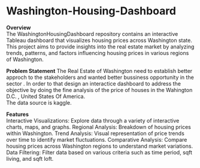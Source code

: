 # Washington-Housing-Dashboard

<b>Overview</b><br>
The WashingtonHousingDashboard repository contains an interactive Tableau dashboard that visualizes housing prices across Washington state. This project aims to provide insights into the real estate market by analyzing trends, patterns, and factors influencing housing prices in various regions of Washington.

<b>Problem Statement</b></t>
The Real Estate of Washington need to establish better approch to the stakeholders and wanted better bussiness opportunity in the sector . In order to that design an interactice dashboard to address the objective by doing the fine analysis of the price of houses in the Wahington D.C. , United States Of America.<br>
The data source is kaggle.


<b>Features</b><br>
Interactive Visualizations: Explore data through a variety of interactive charts, maps, and graphs.
Regional Analysis: Breakdown of housing prices within Washington.
Trend Analysis: Visual representation of price trends over time to identify market fluctuations.
Comparative Analysis: Compare housing prices across Washington regions to understand market variations.
Data Filtering: Filter data based on various criteria such as time period, sqft living, and sqft loft.
